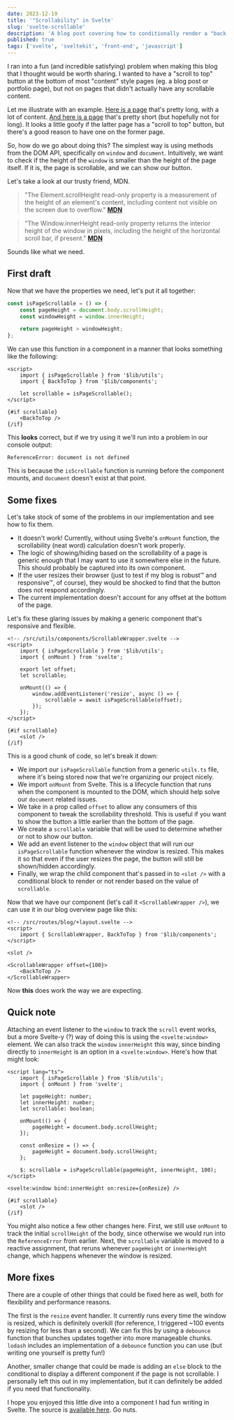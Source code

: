 ```yaml
---
date: 2023-12-19
title: '"Scrollability" in Svelte'
slug: 'svelte-scrollable'
description: 'A blog post covering how to conditionally render a "back to top" button on a page based on its height'
published: true
tags: ['svelte', 'sveltekit', 'front-end', 'javascript']
---
```


I ran into a fun (and incredible satisfying) problem when making this blog that I thought would be worth sharing. I wanted to have a "scroll to top" button at the bottom of most "content" style pages (eg. a blog post or portfolio page), but not on pages that didn't actually have any scrollable content.

Let me illustrate with an example. [Here is a page](/portfolio/gcs-security) that's pretty long, with a lot of content. [And here is a page](/blog) that's pretty short (but hopefully not for long). It looks a little goofy if the latter page has a "scroll to top" button, but there's a good reason to have one on the former page.

So, how do we go about doing this? The simplest way is using methods from the DOM API, specifically on `window` and `document`. Intuitively, we want to check if the height of the `window` is smaller than the height of the page itself. If it is, the page is scrollable, and we can show our button.

Let's take a look at our trusty friend, MDN.

> "The Element.scrollHeight read-only property is a measurement of the height of an element's content, including content not visible on the screen due to overflow." **[MDN](https://developer.mozilla.org/en-US/docs/Web/API/Element/scrollHeight)**

> "The Window.innerHeight read-only property returns the interior height of the window in pixels, including the height of the horizontal scroll bar, if present." **[MDN](https://developer.mozilla.org/en-US/docs/Web/API/Window/innerHeight)**

Sounds like what we need.

## First draft

Now that we have the properties we need, let's put it all together:

```javascript
const isPageScrollable = () => {
	const pageHeight = document.body.scrollHeight;
	const windowHeight = window.innerHeight;

	return pageHeight > windowHeight;
};
```

We can use this function in a component in a manner that looks something like the following:

```svelte
<script>
	import { isPageScrollable } from '$lib/utils';
	import { BackToTop } from '$lib/components';

	let scrollable = isPageScrollable();
</script>

{#if scrollable}
	<BackToTop />
{/if}
```

This **looks** correct, but if we try using it we'll run into a problem in our console output:

```shell
ReferenceError: document is not defined
```

This is because the `isScrollable` function is running before the component mounts, and `document` doesn't exist at that point.

## Some fixes

Let's take stock of some of the problems in our implementation and see how to fix them.

- It doesn't work! Currently, without using Svelte's `onMount` function, the scrollability (neat word) calculation doesn't work properly.
- The logic of showing/hiding based on the scrollability of a page is generic enough that I may want to use it somewhere else in the future. This should probably be captured into its own component.
- If the user resizes their browser (just to test if my blog is robust™ and responsive™, of course), they would be shocked to find that the button does not respond accordingly.
- The current implementation doesn't account for any offset at the bottom of the page.

Let's fix these glaring issues by making a generic component that's responsive and flexible.

```svelte
<!-- /src/utils/components/ScrollableWrapper.svelte -->
<script>
	import { isPageScrollable } from '$lib/utils';
	import { onMount } from 'svelte';

	export let offset;
	let scrollable;

	onMount(() => {
		window.addEventListener('resize', async () => {
			scrollable = await isPageScrollable(offset);
		});
	});
</script>

{#if scrollable}
	<slot />
{/if}
```

This is a good chunk of code, so let's break it down:

- We import our `isPageScrollable` function from a generic `utils.ts` file, where it's being stored now that we're organizing our project nicely.
- We import `onMount` from Svelte. This is a lifecycle function that runs when the component is mounted to the DOM, which should help solve our `document` related issues.
- We take in a prop called `offset` to allow any consumers of this component to tweak the scrollability threshold. This is useful if you want to show the button a little earlier than the bottom of the page.
- We create a `scrollable` variable that will be used to determine whether or not to show our button.
- We add an event listener to the `window` object that will run our `isPageScrollable` function whenever the window is resized. This makes it so that even if the user resizes the page, the button will still be shown/hidden accordingly.
- Finally, we wrap the child component that's passed in to `<slot />` with a conditional block to render or not render based on the value of `scrollable`.

Now that we have our component (let's call it `<ScrollableWrapper />`), we can use it in our blog overview page like this:

```svelte
<!-- /src/routes/blog/+layout.svelte -->
<script>
	import { ScrollableWrapper, BackToTop } from '$lib/components';
</script>

<slot />

<ScrollableWrapper offset={100}>
	<BackToTop />
</ScrollableWrapper>
```

Now **this** does work the way we are expecting.

## Quick note

Attaching an event listener to the `window` to track the `scroll` event works, but a more Svelte-y (?) way of doing this is using the `<svelte:window>` element. We can also track the `window` `innerHeight` this way, since binding directly to `innerHeight` is an option in a `<svelte:window>`. Here's how that might look:

```svelte
<script lang="ts">
	import { isPageScrollable } from '$lib/utils';
	import { onMount } from 'svelte';

	let pageHeight: number;
	let innerHeight: number;
	let scrollable: boolean;

	onMount(() => {
		pageHeight = document.body.scrollHeight;
	});

	const onResize = () => {
		pageHeight = document.body.scrollHeight;
	};

	$: scrollable = isPageScrollable(pageHeight, innerHeight, 100);
</script>

<svelte:window bind:innerHeight on:resize={onResize} />

{#if scrollable}
	<slot />
{/if}
```

You might also notice a few other changes here. First, we still use `onMount` to track the initial `scrollHeight` of the body, since otherwise we would run into the `ReferenceError` from earlier. Next, the `scrollable` variable is moved to a reactive assignment, that reruns whenever `pageHeight` or `innerHeight` change, which happens whenever the window is resized.

## More fixes

There are a couple of other things that could be fixed here as well, both for flexibility and performance reasons.

The first is the `resize` event handler. It currently runs every time the window is resized, which is definitely overkill (for reference, I triggered ~100 events by resizing for less than a second). We can fix this by using a `debounce` function that bunches updates together into more manageable chunks. `lodash` includes an implementation of a `debounce` function you can use (but writing one yourself is pretty fun!)

Another, smaller change that could be made is adding an `else` block to the conditional to display a different component if the page is not scrollable. I personally left this out in my implementation, but it can definitely be added if you need that functionality.

I hope you enjoyed this little dive into a component I had fun writing in Svelte. The source is [available here](https://github.com/simonbukin/personal-website). Go nuts.

